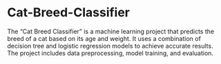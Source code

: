 # Cat-Breed-Classifier
The “Cat Breed Classifier” is a machine learning project that predicts the breed of a cat based on its age and weight. It uses a combination of decision tree and logistic regression models to achieve accurate results. The project includes data preprocessing, model training, and evaluation.

